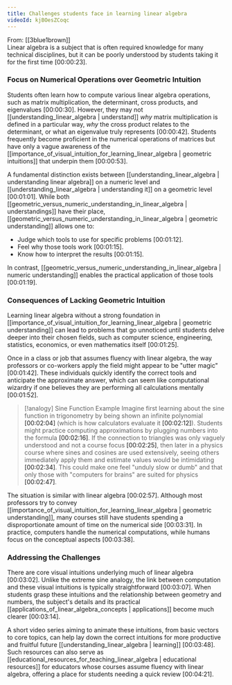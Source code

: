 ```yaml
---
title: Challenges students face in learning linear algebra
videoId: kjBOesZCoqc
---
```


From: [[3blue1brown]] <br/> 
Linear algebra is a subject that is often required knowledge for many technical disciplines, but it can be poorly understood by students taking it for the first time <a class="yt-timestamp" data-t="00:00:23">[00:00:23]</a>.

### Focus on Numerical Operations over Geometric Intuition
Students often learn how to compute various linear algebra operations, such as matrix multiplication, the determinant, cross products, and eigenvalues <a class="yt-timestamp" data-t="00:00:30">[00:00:30]</a>. However, they may not [[understanding_linear_algebra | understand]] *why* matrix multiplication is defined in a particular way, *why* the cross product relates to the determinant, or what an eigenvalue truly represents <a class="yt-timestamp" data-t="00:00:42">[00:00:42]</a>. Students frequently become proficient in the numerical operations of matrices but have only a vague awareness of the [[importance_of_visual_intuition_for_learning_linear_algebra | geometric intuitions]] that underpin them <a class="yt-timestamp" data-t="00:00:53">[00:00:53]</a>.

A fundamental distinction exists between [[understanding_linear_algebra | understanding linear algebra]] on a numeric level and [[understanding_linear_algebra | understanding it]] on a geometric level <a class="yt-timestamp" data-t="00:01:01">[00:01:01]</a>. While both [[geometric_versus_numeric_understanding_in_linear_algebra | understandings]] have their place, [[geometric_versus_numeric_understanding_in_linear_algebra | geometric understanding]] allows one to:
*   Judge which tools to use for specific problems <a class="yt-timestamp" data-t="00:01:12">[00:01:12]</a>.
*   Feel why those tools work <a class="yt-timestamp" data-t="00:01:15">[00:01:15]</a>.
*   Know how to interpret the results <a class="yt-timestamp" data-t="00:01:15">[00:01:15]</a>.

In contrast, [[geometric_versus_numeric_understanding_in_linear_algebra | numeric understanding]] enables the practical application of those tools <a class="yt-timestamp" data-t="00:01:19">[00:01:19]</a>.

### Consequences of Lacking Geometric Intuition
Learning linear algebra without a strong foundation in [[importance_of_visual_intuition_for_learning_linear_algebra | geometric understanding]] can lead to problems that go unnoticed until students delve deeper into their chosen fields, such as computer science, engineering, statistics, economics, or even mathematics itself <a class="yt-timestamp" data-t="00:01:25">[00:01:25]</a>.

Once in a class or job that assumes fluency with linear algebra, the way professors or co-workers apply the field might appear to be "utter magic" <a class="yt-timestamp" data-t="00:01:42">[00:01:42]</a>. These individuals quickly identify the correct tools and anticipate the approximate answer, which can seem like computational wizardry if one believes they are performing all calculations mentally <a class="yt-timestamp" data-t="00:01:52">[00:01:52]</a>.

> [!analogy] Sine Function Example
> Imagine first learning about the sine function in trigonometry by being shown an infinite polynomial <a class="yt-timestamp" data-t="00:02:04">[00:02:04]</a> (which is how calculators evaluate it <a class="yt-timestamp" data-t="00:02:12">[00:02:12]</a>). Students might practice computing approximations by plugging numbers into the formula <a class="yt-timestamp" data-t="00:02:16">[00:02:16]</a>. If the connection to triangles was only vaguely understood and not a course focus <a class="yt-timestamp" data-t="00:02:25">[00:02:25]</a>, then later in a physics course where sines and cosines are used extensively, seeing others immediately apply them and estimate values would be intimidating <a class="yt-timestamp" data-t="00:02:34">[00:02:34]</a>. This could make one feel "unduly slow or dumb" and that only those with "computers for brains" are suited for physics <a class="yt-timestamp" data-t="00:02:47">[00:02:47]</a>.

The situation is similar with linear algebra <a class="yt-timestamp" data-t="00:02:57">[00:02:57]</a>. Although most professors try to convey [[importance_of_visual_intuition_for_learning_linear_algebra | geometric understanding]], many courses still have students spending a disproportionate amount of time on the numerical side <a class="yt-timestamp" data-t="00:03:31">[00:03:31]</a>. In practice, computers handle the numerical computations, while humans focus on the conceptual aspects <a class="yt-timestamp" data-t="00:03:38">[00:03:38]</a>.

### Addressing the Challenges
There are core visual intuitions underlying much of linear algebra <a class="yt-timestamp" data-t="00:03:02">[00:03:02]</a>. Unlike the extreme sine analogy, the link between computation and these visual intuitions is typically straightforward <a class="yt-timestamp" data-t="00:03:07">[00:03:07]</a>. When students grasp these intuitions and the relationship between geometry and numbers, the subject's details and its practical [[applications_of_linear_algebra_concepts | applications]] become much clearer <a class="yt-timestamp" data-t="00:03:14">[00:03:14]</a>.

A short video series aiming to animate these intuitions, from basic vectors to core topics, can help lay down the correct intuitions for more productive and fruitful future [[understanding_linear_algebra | learning]] <a class="yt-timestamp" data-t="00:03:48">[00:03:48]</a>. Such resources can also serve as [[educational_resources_for_teaching_linear_algebra | educational resources]] for educators whose courses assume fluency with linear algebra, offering a place for students needing a quick review <a class="yt-timestamp" data-t="00:04:21">[00:04:21]</a>.